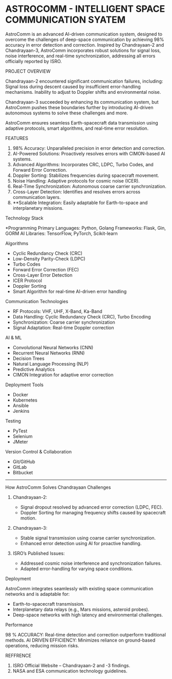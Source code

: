 # ASTROCOMM - INTELLIGENT SPACE COMMUNICATION  SYATEM

AstroComm is an advanced AI-driven communication system, designed to overcome the challenges of deep-space communication by achieving 98% accuracy in error detection and correction. Inspired by Chandrayaan-2 and Chandrayaan-3, AstroComm incorporates robust solutions for signal loss, noise interference, and real-time synchronization, addressing all errors officially reported by ISRO.


PROJECT OVERVIEW

Chandrayaan-2 encountered significant communication failures, including:
Signal loss during descent caused by insufficient error-handling mechanisms.
Inability to adjust to Doppler shifts and environmental noise.

Chandrayaan-3 succeeded by enhancing its communication system, but AstroComm pushes these boundaries further by introducing AI-driven autonomous systems to solve these challenges and more.

AstroComm ensures seamless Earth-spacecraft data transmission using adaptive protocols, smart algorithms, and real-time error resolution.


FEATURES

1. 98% Accuracy: Unparalleled precision in error detection and correction.
2. AI-Powered Solutions: Proactively resolves errors with CIMON-based AI systems.
3. Advanced Algorithms: Incorporates CRC, LDPC, Turbo Codes, and Forward Error Correction.
4. Doppler Sorting: Stabilizes frequencies during spacecraft movement.
5. Noise Handling: Adaptive protocols for cosmic noise (ICER).
6. Real-Time Synchronization: Autonomous coarse carrier synchronization.
7. Cross-Layer Detection: Identifies and resolves errors across communication layers.
8. **Scalable Integration: Easily adaptable for Earth-to-space and interplanetary missions.

Technology Stack

*Programming
Primary Languages: Python, Golang
Frameworks: Flask, Gin, GORM
AI Libraries: TensorFlow, PyTorch, Scikit-learn

Algorithms
- Cyclic Redundancy Check (CRC)
- Low-Density Parity-Check (LDPC)
- Turbo Codes
- Forward Error Correction (FEC)
- Cross-Layer Error Detection
- ICER Protocol
- Doppler Sorting
- Smart Algorithm for real-time AI-driven error handling

Communication Technologies
- RF Protocols: VHF, UHF, X-Band, Ka-Band
- Data Handling: Cyclic Redundancy Check (CRC), Turbo Encoding
- Synchronization: Coarse carrier synchronization
- Signal Adaptation: Real-time Doppler correction

AI & ML
- Convolutional Neural Networks (CNN)
- Recurrent Neural Networks (RNN)
- Decision Trees
- Natural Language Processing (NLP)
- Predictive Analytics
- CIMON Integration for adaptive error correction

Deployment Tools
- Docker
- Kubernetes
- Ansible
- Jenkins


Testing
- PyTest
- Selenium
- JMeter

Version Control & Collaboration
- Git/GitHub
- GitLab
- Bitbucket

---

How AstroComm Solves Chandrayaan Challenges

1. Chandrayaan-2:
   - Signal dropout resolved by advanced error correction (LDPC, FEC).
   - Doppler Sorting for managing frequency shifts caused by spacecraft motion.

2. Chandrayaan-3:
   - Stable signal transmission using coarse carrier synchronization.
   - Enhanced error detection using AI for proactive handling.

3. ISRO’s Published Issues:
   - Addressed cosmic noise interference and synchronization failures.
   - Adapted error-handling for varying space conditions.



Deployment

AstroComm integrates seamlessly with existing space communication networks and is adaptable for:
- Earth-to-spacecraft transmission.
- Interplanetary data relays (e.g., Mars missions, asteroid probes).
- Deep-space networks with high latency and environmental challenges.



Performance

98 % ACCURACY: Real-time detection and correction outperform traditional methods.
AI DRIVEN EFFICIENCY: Minimizes reliance on ground-based operations, reducing mission risks.



REFFRENCE

1. ISRO Official Website – Chandrayaan-2 and -3 findings.
2. NASA and ESA communication technology guidelines.
